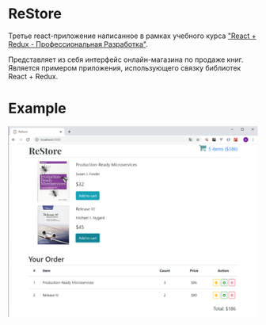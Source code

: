 # ReStore
Третье react-приложение написанное в рамках учебного курса ["React + Redux - Профессиональная Разработка"](https://www.udemy.com/course/pro-react-redux/).

Представляет из себя интерфейс онлайн-магазина по продаже книг. Является примером приложения, использующего связку библиотек React + Redux.

# Example
![example](readme.png)
